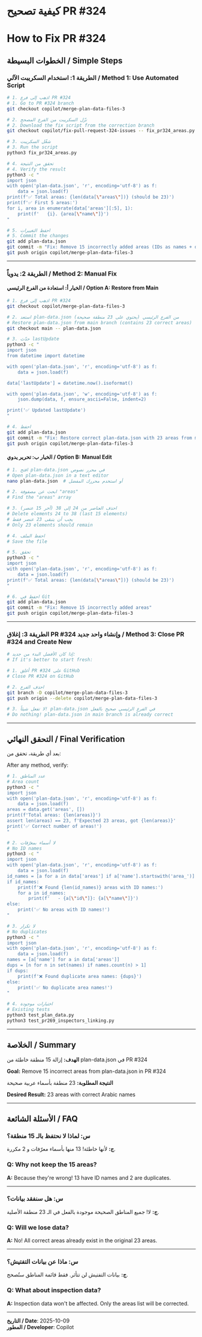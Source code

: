 # كيفية تصحيح PR #324
# How to Fix PR #324

## الخطوات البسيطة / Simple Steps

### الطريقة 1: استخدام السكريبت الآلي / Method 1: Use Automated Script

```bash
# 1. اذهب إلى فرع PR #324
# 1. Go to PR #324 branch
git checkout copilot/merge-plan-data-files-3

# 2. نزّل السكريبت من الفرع المصحح
# 2. Download the fix script from the correction branch
git checkout copilot/fix-pull-request-324-issues -- fix_pr324_areas.py

# 3. شغّل السكريبت
# 3. Run the script
python3 fix_pr324_areas.py

# 4. تحقق من النتيجة
# 4. Verify the result
python3 -c "
import json
with open('plan-data.json', 'r', encoding='utf-8') as f:
    data = json.load(f)
print(f'✅ Total areas: {len(data[\"areas\"])} (should be 23)')
print(f'✅ First 5 areas:')
for i, area in enumerate(data['areas'][:5], 1):
    print(f'   {i}. {area[\"name\"]}')
"

# 5. احفظ التغييرات
# 5. Commit the changes
git add plan-data.json
git commit -m "Fix: Remove 15 incorrectly added areas (IDs as names + duplicates)"
git push origin copilot/merge-plan-data-files-3
```

---

### الطريقة 2: يدوياً / Method 2: Manual Fix

#### الخيار أ: استعادة من الفرع الرئيسي / Option A: Restore from Main

```bash
# 1. اذهب إلى فرع PR #324
git checkout copilot/merge-plan-data-files-3

# 2. استعد plan-data.json من الفرع الرئيسي (يحتوي على 23 منطقة صحيحة)
# Restore plan-data.json from main branch (contains 23 correct areas)
git checkout main -- plan-data.json

# 3. حدّث lastUpdate
python3 -c "
import json
from datetime import datetime

with open('plan-data.json', 'r', encoding='utf-8') as f:
    data = json.load(f)

data['lastUpdate'] = datetime.now().isoformat()

with open('plan-data.json', 'w', encoding='utf-8') as f:
    json.dump(data, f, ensure_ascii=False, indent=2)

print('✅ Updated lastUpdate')
"

# 4. احفظ
git add plan-data.json
git commit -m "Fix: Restore correct plan-data.json with 23 areas from main"
git push origin copilot/merge-plan-data-files-3
```

#### الخيار ب: تحرير يدوي / Option B: Manual Edit

```bash
# 1. افتح plan-data.json في محرر نصوص
# Open plan-data.json in a text editor
nano plan-data.json  # أو استخدم محررك المفضل

# 2. ابحث عن مصفوفة "areas"
# Find the "areas" array

# 3. احذف العناصر من 24 إلى 38 (آخر 15 عنصر)
# Delete elements 24 to 38 (last 15 elements)
# يجب أن يتبقى 23 عنصر فقط
# Only 23 elements should remain

# 4. احفظ الملف
# Save the file

# 5. تحقق
python3 -c "
import json
with open('plan-data.json', 'r', encoding='utf-8') as f:
    data = json.load(f)
print(f'✅ Total areas: {len(data[\"areas\"])} (should be 23)')
"

# 6. احفظ في Git
git add plan-data.json
git commit -m "Fix: Remove 15 incorrectly added areas"
git push origin copilot/merge-plan-data-files-3
```

---

### الطريقة 3: إغلاق PR #324 وإنشاء واحد جديد / Method 3: Close PR #324 and Create New

```bash
# إذا كان الأفضل البدء من جديد:
# If it's better to start fresh:

# 1. أغلق PR #324 على GitHub
# Close PR #324 on GitHub

# 2. احذف الفرع
git branch -D copilot/merge-plan-data-files-3
git push origin --delete copilot/merge-plan-data-files-3

# 3. لا تفعل شيئاً! plan-data.json في الفرع الرئيسي صحيح بالفعل
# Do nothing! plan-data.json in main branch is already correct
```

---

## التحقق النهائي / Final Verification

بعد أي طريقة، تحقق من:

After any method, verify:

```bash
# 1. عدد المناطق
# Area count
python3 -c "
import json
with open('plan-data.json', 'r', encoding='utf-8') as f:
    data = json.load(f)
areas = data.get('areas', [])
print(f'Total areas: {len(areas)}')
assert len(areas) == 23, f'Expected 23 areas, got {len(areas)}'
print('✅ Correct number of areas!')
"

# 2. لا أسماء بمعرّفات
# No ID names
python3 -c "
import json
with open('plan-data.json', 'r', encoding='utf-8') as f:
    data = json.load(f)
id_names = [a for a in data['areas'] if a['name'].startswith('area_')]
if id_names:
    print(f'❌ Found {len(id_names)} areas with ID names:')
    for a in id_names:
        print(f'   - {a[\"id\"]}: {a[\"name\"]}')
else:
    print('✅ No areas with ID names!')
"

# 3. لا تكرار
# No duplicates
python3 -c "
import json
with open('plan-data.json', 'r', encoding='utf-8') as f:
    data = json.load(f)
names = [a['name'] for a in data['areas']]
dups = [n for n in set(names) if names.count(n) > 1]
if dups:
    print(f'❌ Found duplicate area names: {dups}')
else:
    print('✅ No duplicate area names!')
"

# 4. اختبارات موجودة
# Existing tests
python3 test_plan_data.py
python3 test_pr269_inspectors_linking.py
```

---

## الخلاصة / Summary

**الهدف:** إزالة 15 منطقة خاطئة من plan-data.json في PR #324

**Goal:** Remove 15 incorrect areas from plan-data.json in PR #324

**النتيجة المطلوبة:** 23 منطقة بأسماء عربية صحيحة

**Desired Result:** 23 areas with correct Arabic names

---

## الأسئلة الشائعة / FAQ

### س: لماذا لا نحتفظ بالـ 15 منطقة؟
**ج:** لأنها خاطئة! 13 منها بأسماء معرّفات و 2 مكررة.

### Q: Why not keep the 15 areas?
**A:** Because they're wrong! 13 have ID names and 2 are duplicates.

---

### س: هل سنفقد بيانات؟
**ج:** لا! جميع المناطق الصحيحة موجودة بالفعل في الـ 23 منطقة الأصلية.

### Q: Will we lose data?
**A:** No! All correct areas already exist in the original 23 areas.

---

### س: ماذا عن بيانات التفتيش؟
**ج:** بيانات التفتيش لن تتأثر. فقط قائمة المناطق ستُصحح.

### Q: What about inspection data?
**A:** Inspection data won't be affected. Only the areas list will be corrected.

---

**التاريخ / Date**: 2025-10-09  
**المطور / Developer**: Copilot
